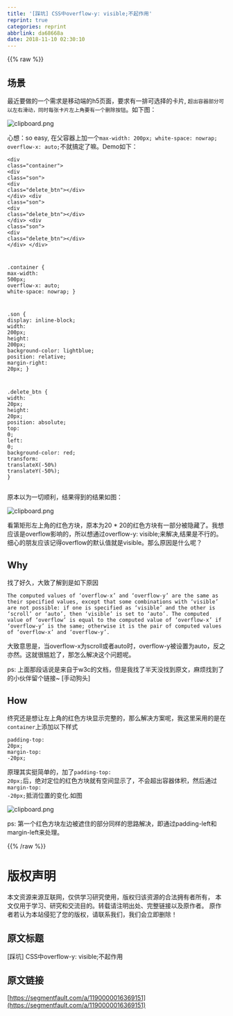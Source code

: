 ```yaml
---
title: '[踩坑] CSS中overflow-y: visible;不起作用'
reprint: true
categories: reprint
abbrlink: da68668a
date: 2018-11-10 02:30:10
---
```


{{% raw %}}
<h2 id="articleHeader0">&#x573A;&#x666F;</h2><p>&#x6700;&#x8FD1;&#x8981;&#x505A;&#x7684;&#x4E00;&#x4E2A;&#x9700;&#x6C42;&#x662F;&#x79FB;&#x52A8;&#x7AEF;&#x7684;h5&#x9875;&#x9762;&#xFF0C;&#x8981;&#x6C42;&#x6709;&#x4E00;&#x6392;&#x53EF;&#x9009;&#x62E9;&#x7684;&#x5361;&#x7247;, <code>&#x8D85;&#x51FA;&#x5BB9;&#x5668;&#x90E8;&#x5206;&#x53EF;&#x4EE5;&#x5DE6;&#x53F3;&#x6ED1;&#x52A8;&#xFF0C;&#x540C;&#x65F6;&#x6BCF;&#x5F20;&#x5361;&#x7247;&#x5DE6;&#x4E0A;&#x89D2;&#x8981;&#x6709;&#x4E00;&#x4E2A;&#x5220;&#x9664;&#x6309;&#x94AE;</code>&#x3002;&#x5982;&#x4E0B;&#x56FE;&#xFF1A;</p><p><span class="img-wrap"><img data-src="/img/bVbgPTA?w=370&amp;h=78" src="https://static.alili.tech/img/bVbgPTA?w=370&amp;h=78" alt="clipboard.png" title="clipboard.png" style="cursor:pointer;display:inline"></span></p><p>&#x5FC3;&#x60F3;&#xFF1A;so easy, &#x5728;&#x7236;&#x5BB9;&#x5668;&#x4E0A;&#x52A0;&#x4E00;&#x4E2A;<code>max-width: 200px; white-space: nowrap; overflow-x: auto;</code>&#x4E0D;&#x5C31;&#x641E;&#x5B9A;&#x4E86;&#x561B;&#x3002;Demo&#x5982;&#x4E0B;&#xFF1A;</p><div class="widget-codetool" style="display:none"><div class="widget-codetool--inner"><span class="selectCode code-tool" data-toggle="tooltip" data-placement="top" title="" data-original-title="&#x5168;&#x9009;"></span> <span type="button" class="copyCode code-tool" data-toggle="tooltip" data-placement="top" data-clipboard-text="&lt;div class=&quot;container&quot;&gt;
  &lt;div class=&quot;son&quot;&gt;
    &lt;div class=&quot;delete_btn&quot;&gt;&lt;/div&gt;
  &lt;/div&gt;
  &lt;div class=&quot;son&quot;&gt;
    &lt;div class=&quot;delete_btn&quot;&gt;&lt;/div&gt;
  &lt;/div&gt;
  &lt;div class=&quot;son&quot;&gt;
    &lt;div class=&quot;delete_btn&quot;&gt;&lt;/div&gt;
  &lt;/div&gt;
&lt;/div&gt;

.container {
  max-width: 500px;
  overflow-x: auto;
  white-space: nowrap;
}

.son {
  display: inline-block;
  width: 200px;
  height: 200px;
  background-color: lightblue;
  position: relative;
  margin-right: 20px;
}

.delete_btn {
  width: 20px;
  height: 20px;
  position: absolute;
  top: 0;
  left: 0;
  background-color: red;
  transform: translateX(-50%) translateY(-50%);
}" title="" data-original-title="&#x590D;&#x5236;"></span> <span type="button" class="saveToNote code-tool" data-toggle="tooltip" data-placement="top" title="" data-original-title="&#x653E;&#x8FDB;&#x7B14;&#x8BB0;"></span></div></div><pre class="hljs stylus"><code>&lt;<span class="hljs-selector-tag">div</span> class=<span class="hljs-string">&quot;container&quot;</span>&gt;
  &lt;<span class="hljs-selector-tag">div</span> class=<span class="hljs-string">&quot;son&quot;</span>&gt;
    &lt;<span class="hljs-selector-tag">div</span> class=<span class="hljs-string">&quot;delete_btn&quot;</span>&gt;&lt;/div&gt;
  &lt;/div&gt;
  &lt;<span class="hljs-selector-tag">div</span> class=<span class="hljs-string">&quot;son&quot;</span>&gt;
    &lt;<span class="hljs-selector-tag">div</span> class=<span class="hljs-string">&quot;delete_btn&quot;</span>&gt;&lt;/div&gt;
  &lt;/div&gt;
  &lt;<span class="hljs-selector-tag">div</span> class=<span class="hljs-string">&quot;son&quot;</span>&gt;
    &lt;<span class="hljs-selector-tag">div</span> class=<span class="hljs-string">&quot;delete_btn&quot;</span>&gt;&lt;/div&gt;
  &lt;/div&gt;
&lt;/div&gt;

<span class="hljs-selector-class">.container</span> {
  <span class="hljs-attribute">max-width</span>: <span class="hljs-number">500px</span>;
  <span class="hljs-attribute">overflow-x</span>: auto;
  <span class="hljs-attribute">white-space</span>: nowrap;
}

<span class="hljs-selector-class">.son</span> {
  <span class="hljs-attribute">display</span>: inline-block;
  <span class="hljs-attribute">width</span>: <span class="hljs-number">200px</span>;
  <span class="hljs-attribute">height</span>: <span class="hljs-number">200px</span>;
  <span class="hljs-attribute">background-color</span>: lightblue;
  <span class="hljs-attribute">position</span>: relative;
  <span class="hljs-attribute">margin-right</span>: <span class="hljs-number">20px</span>;
}

<span class="hljs-selector-class">.delete_btn</span> {
  <span class="hljs-attribute">width</span>: <span class="hljs-number">20px</span>;
  <span class="hljs-attribute">height</span>: <span class="hljs-number">20px</span>;
  <span class="hljs-attribute">position</span>: absolute;
  <span class="hljs-attribute">top</span>: <span class="hljs-number">0</span>;
  <span class="hljs-attribute">left</span>: <span class="hljs-number">0</span>;
  <span class="hljs-attribute">background-color</span>: red;
  <span class="hljs-attribute">transform</span>: translateX(-<span class="hljs-number">50%</span>) translateY(-<span class="hljs-number">50%</span>);
}</code></pre><p>&#x539F;&#x672C;&#x4EE5;&#x4E3A;&#x4E00;&#x5207;&#x987A;&#x5229;&#xFF0C;&#x7ED3;&#x679C;&#x5F97;&#x5230;&#x7684;&#x7ED3;&#x679C;&#x5982;&#x56FE;&#xFF1A;</p><p><span class="img-wrap"><img data-src="/img/bVbgP0y?w=517&amp;h=235" src="https://static.alili.tech/img/bVbgP0y?w=517&amp;h=235" alt="clipboard.png" title="clipboard.png" style="cursor:pointer;display:inline"></span></p><p>&#x770B;&#x7B2C;&#x77E9;&#x5F62;&#x5DE6;&#x4E0A;&#x89D2;&#x7684;&#x7EA2;&#x8272;&#x65B9;&#x5757;&#xFF0C;&#x539F;&#x672C;&#x4E3A;20 * 20&#x7684;&#x7EA2;&#x8272;&#x65B9;&#x5757;&#x6709;&#x4E00;&#x90E8;&#x5206;&#x88AB;&#x9690;&#x85CF;&#x4E86;&#x3002;&#x6211;&#x60F3;&#x5E94;&#x8BE5;&#x662F;overflow&#x5F71;&#x54CD;&#x7684;&#xFF0C;&#x6240;&#x4EE5;&#x60F3;&#x901A;&#x8FC7;overflow-y: visible;&#x6765;&#x89E3;&#x51B3;,&#x7ED3;&#x679C;&#x662F;&#x4E0D;&#x884C;&#x7684;&#x3002;&#x7EC6;&#x5FC3;&#x7684;&#x670B;&#x53CB;&#x5E94;&#x8BE5;&#x8BB0;&#x5F97;overflow&#x7684;&#x9ED8;&#x8BA4;&#x503C;&#x5C31;&#x662F;visible&#x3002;&#x90A3;&#x4E48;&#x539F;&#x56E0;&#x662F;&#x4EC0;&#x4E48;&#x5462;&#xFF1F;</p><h2 id="articleHeader1">Why</h2><p>&#x627E;&#x4E86;&#x597D;&#x4E45;&#xFF0C;&#x5927;&#x81F4;&#x4E86;&#x89E3;&#x5230;&#x662F;&#x5982;&#x4E0B;&#x539F;&#x56E0;</p><div class="widget-codetool" style="display:none"><div class="widget-codetool--inner"><span class="selectCode code-tool" data-toggle="tooltip" data-placement="top" title="" data-original-title="&#x5168;&#x9009;"></span> <span type="button" class="copyCode code-tool" data-toggle="tooltip" data-placement="top" data-clipboard-text="The computed values of &#x2018;overflow-x&#x2019; and &#x2018;overflow-y&#x2019; are the same as their specified values, except that some combinations with &#x2018;visible&#x2019; are not possible: if one is specified as &#x2018;visible&#x2019; and the other is &#x2018;scroll&#x2019; or &#x2018;auto&#x2019;, then &#x2018;visible&#x2019; is set to &#x2018;auto&#x2019;. The computed value of &#x2018;overflow&#x2019; is equal to the computed value of &#x2018;overflow-x&#x2019; if &#x2018;overflow-y&#x2019; is the same; otherwise it is the pair of computed values of &#x2018;overflow-x&#x2019; and &#x2018;overflow-y&#x2019;." title="" data-original-title="&#x590D;&#x5236;"></span> <span type="button" class="saveToNote code-tool" data-toggle="tooltip" data-placement="top" title="" data-original-title="&#x653E;&#x8FDB;&#x7B14;&#x8BB0;"></span></div></div><pre class="hljs applescript"><code style="word-break:break-word;white-space:initial">The computed values <span class="hljs-keyword">of</span> &#x2018;overflow-x&#x2019; <span class="hljs-keyword">and</span> &#x2018;overflow-y&#x2019; are <span class="hljs-keyword">the</span> same <span class="hljs-keyword">as</span> their specified values, except <span class="hljs-keyword">that</span> <span class="hljs-keyword">some</span> combinations <span class="hljs-keyword">with</span> &#x2018;visible&#x2019; are <span class="hljs-keyword">not</span> possible: <span class="hljs-keyword">if</span> one <span class="hljs-keyword">is</span> specified <span class="hljs-keyword">as</span> &#x2018;visible&#x2019; <span class="hljs-keyword">and</span> <span class="hljs-keyword">the</span> other <span class="hljs-keyword">is</span> &#x2018;scroll&#x2019; <span class="hljs-keyword">or</span> &#x2018;auto&#x2019;, <span class="hljs-keyword">then</span> &#x2018;visible&#x2019; <span class="hljs-keyword">is</span> <span class="hljs-keyword">set</span> <span class="hljs-keyword">to</span> &#x2018;auto&#x2019;. The computed value <span class="hljs-keyword">of</span> &#x2018;overflow&#x2019; <span class="hljs-keyword">is</span> <span class="hljs-keyword">equal</span> <span class="hljs-keyword">to</span> <span class="hljs-keyword">the</span> computed value <span class="hljs-keyword">of</span> &#x2018;overflow-x&#x2019; <span class="hljs-keyword">if</span> &#x2018;overflow-y&#x2019; <span class="hljs-keyword">is</span> <span class="hljs-keyword">the</span> same; otherwise <span class="hljs-keyword">it</span> <span class="hljs-keyword">is</span> <span class="hljs-keyword">the</span> pair <span class="hljs-keyword">of</span> computed values <span class="hljs-keyword">of</span> &#x2018;overflow-x&#x2019; <span class="hljs-keyword">and</span> &#x2018;overflow-y&#x2019;.</code></pre><p>&#x5927;&#x81F4;&#x610F;&#x601D;&#x662F;&#xFF0C;&#x5F53;overflow-x&#x4E3A;scroll&#x6216;&#x8005;auto&#x65F6;&#xFF0C;overflow-y&#x88AB;&#x8BBE;&#x7F6E;&#x4E3A;auto&#xFF0C;&#x53CD;&#x4E4B;&#x4EA6;&#x7136;&#x3002;&#x8FD9;&#x5C31;&#x5F88;&#x5C34;&#x5C2C;&#x4E86;&#xFF0C;&#x90A3;&#x600E;&#x4E48;&#x89E3;&#x51B3;&#x8FD9;&#x4E2A;&#x95EE;&#x9898;&#x5462;&#x3002;</p><p>ps: &#x4E0A;&#x9762;&#x90A3;&#x6BB5;&#x8BDD;&#x8BF4;&#x662F;&#x6765;&#x81EA;&#x4E8E;w3c&#x7684;&#x6587;&#x6863;&#xFF0C;&#x4F46;&#x662F;&#x6211;&#x627E;&#x4E86;&#x534A;&#x5929;&#x6CA1;&#x627E;&#x5230;&#x539F;&#x6587;&#xFF0C;&#x9EBB;&#x70E6;&#x627E;&#x5230;&#x4E86;&#x7684;&#x5C0F;&#x4F19;&#x4F34;&#x7559;&#x4E2A;&#x94FE;&#x63A5;~ [&#x624B;&#x52A8;&#x72D7;&#x5934;]</p><h2 id="articleHeader2">How</h2><p>&#x7EC8;&#x7A76;&#x8FD8;&#x662F;&#x60F3;&#x8BA9;&#x5DE6;&#x4E0A;&#x89D2;&#x7684;&#x7EA2;&#x8272;&#x65B9;&#x5757;&#x663E;&#x793A;&#x5B8C;&#x6574;&#x7684;&#xFF0C;&#x90A3;&#x4E48;&#x89E3;&#x51B3;&#x65B9;&#x6848;&#x5462;&#xFF0C;&#x6211;&#x8FD9;&#x91CC;&#x91C7;&#x7528;&#x7684;&#x662F;&#x5728;<code>container</code>&#x4E0A;&#x6DFB;&#x52A0;&#x4EE5;&#x4E0B;&#x6837;&#x5F0F;</p><div class="widget-codetool" style="display:none"><div class="widget-codetool--inner"><span class="selectCode code-tool" data-toggle="tooltip" data-placement="top" title="" data-original-title="&#x5168;&#x9009;"></span> <span type="button" class="copyCode code-tool" data-toggle="tooltip" data-placement="top" data-clipboard-text="padding-top: 20px;
margin-top: -20px;" title="" data-original-title="&#x590D;&#x5236;"></span> <span type="button" class="saveToNote code-tool" data-toggle="tooltip" data-placement="top" title="" data-original-title="&#x653E;&#x8FDB;&#x7B14;&#x8BB0;"></span></div></div><pre class="hljs scss"><code><span class="hljs-attribute">padding-top</span>: <span class="hljs-number">20px</span>;
<span class="hljs-attribute">margin-top</span>: -<span class="hljs-number">20px</span>;</code></pre><p>&#x539F;&#x7406;&#x5176;&#x5B9E;&#x633A;&#x7B80;&#x5355;&#x7684;&#xFF0C;&#x52A0;&#x4E86;<code>padding-top: 20px;</code>&#x540E;&#xFF0C;&#x7EDD;&#x5BF9;&#x5B9A;&#x4F4D;&#x7684;&#x7EA2;&#x8272;&#x65B9;&#x5757;&#x5C31;&#x6709;&#x7A7A;&#x95F4;&#x663E;&#x793A;&#x4E86;&#xFF0C;&#x4E0D;&#x4F1A;&#x8D85;&#x51FA;&#x5BB9;&#x5668;&#x4F53;&#x79EF;&#xFF0C;&#x7136;&#x540E;&#x901A;&#x8FC7;<code>margin-top: -20px;</code>&#x62B5;&#x6D88;&#x4F4D;&#x7F6E;&#x7684;&#x53D8;&#x5316;.&#x5982;&#x56FE;</p><p><span class="img-wrap"><img data-src="/img/bVbgQv3?w=514&amp;h=232" src="https://static.alili.tech/img/bVbgQv3?w=514&amp;h=232" alt="clipboard.png" title="clipboard.png" style="cursor:pointer;display:inline"></span></p><p>ps: &#x7B2C;&#x4E00;&#x4E2A;&#x7EA2;&#x8272;&#x65B9;&#x5757;&#x5DE6;&#x8FB9;&#x88AB;&#x906E;&#x4F4F;&#x7684;&#x90E8;&#x5206;&#x540C;&#x6837;&#x7684;&#x601D;&#x8DEF;&#x89E3;&#x51B3;&#xFF0C;&#x5373;&#x901A;&#x8FC7;padding-left&#x548C;margin-left&#x6765;&#x5904;&#x7406;&#x3002;</p>
{{% /raw %}}

# 版权声明
本文资源来源互联网，仅供学习研究使用，版权归该资源的合法拥有者所有，
本文仅用于学习、研究和交流目的。转载请注明出处、完整链接以及原作者。
原作者若认为本站侵犯了您的版权，请联系我们，我们会立即删除！

## 原文标题
[踩坑] CSS中overflow-y: visible;不起作用

## 原文链接
[https://segmentfault.com/a/1190000016369151](https://segmentfault.com/a/1190000016369151)

